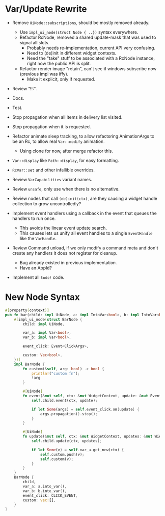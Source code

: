 # Var/Update Rewrite

* Remove `UiNode::subscriptions`, should be mostly removed already.
    - Use `impl_ui_node(struct Node { ..})` syntax everywhere.
    - Refactor RcNode, removed a shared update-mask that was used to signal all slots.
        - Probably needs re-implementation, current API very confusing.
        - Need to (de)init in different widget contexts.
        - Need the "take" stuff to be associated with a RcNode instance, right now the public API is split.
    - Refactor render image "retain", can't see if windows subscribe now (previous impl was iffy).
        - Make it explicit, only if requested.
* Review "!!:".
* Docs.
* Test.

* Stop propagation when all items in delivery list visited.
* Stop propagation when it is requested.
* Refactor animate sleep tracking, to allow refactoring AnimationArgs to be an Rc, to allow real `Var::modify` animation.
    - Using clone for now, after merge refactor this.

* `Var::display` like `Path::display`,  for easy formatting.
* `RcVar::set` and other infallible overrides.
* Review `VarCapabilities` variant names.
* Review `unsafe`, only use when there is no alternative.
* Review nodes that call `(de)init(ctx)`, are they causing a widget handle collection to grow uncontrolledly?

* Implement event handlers using a callback in the event that queues the handlers to run once. 
    - This avoids the linear event update search.
    - This causes lets us unify all event handles to a single `EventHandle` like the `VarHandle`.
* Review Command unload, if we only modify a command meta and don't create any handlers it does not register for cleanup.
    - Bug already existed in previous implementation.
    - Have an AppId?
* Implement all `todo!` code.

# New Node Syntax

```rust
#[property(context)]
pub fn bar(child: impl UiNode, a: impl IntoVar<bool>, b: impl IntoVar<bool>) -> impl UiNode {
    #[impl_ui_node(struct BarNode {
        child: impl UiNode,

        var_a: impl Var<bool>,
        var_b: impl Var<bool>,

        event_click: Event<ClickArgs>,

        custom: Vec<bool>,
    })]
    impl BarNode {
        fn custom(&self, arg: bool) -> bool {
            println!("custom fn");
            !arg
        }

        #[UiNode]
        fn event(&mut self, ctx: &mut WidgetContext, update: &mut EventUpdate) {
            self.child.event(ctx, update);

            if let Some(args) = self.event_click.on(update) {
                args.propagation().stop();
            }
        }

        #[UiNode]
        fn update(&mut self, ctx: &mut WidgetContext, updates: &mut WidgetUpdates) {
            self.child.update(ctx, updates);

            if let Some(v) = self.var_a.get_new(ctx) {
                self.custom.push(v);
                self.custom(v);
            }
        }
    }
    BarNode {
        child,
        var_a: a.into_var(),
        var_b: b.into_var(),
        event_click: CLICK_EVENT,
        custom: vec![],
    }
}
```